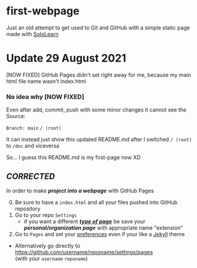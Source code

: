 # first-webpage

Just an old attempt to get used to Git and GitHub with a simple static page made with [SoloLearn](www.sololearn.com)

# Update 29 August 2021

[NOW FIXED] GitHub Pages didn't set right away for me, because my main html file name wasn't index.html

### No idea why [NOW FIXED]

Even after add, commit, push with some minor changes it cannot see the Source:

`Branch: main` `/ (root)`

It can instead just show this updated README.md after I switched `/ (root)` to `/doc` and viceversa

So... I guess this README.md is my first-page now XD

## *CORRECTED*

In order to make ***project into a webpage*** with GitHub Pages

0. Be sure to have a `index.html` and all your files pushed into GitHub repository
1. Go to your repo `Settings`
    - if you want a different [***type of page***][1] be save your ***personal/organization page*** with appropriate name "extension"
2. Go to `Pages` and set your [preferences][2] even if your like a [Jekyll][3] theme

* Alternatively go directly to <https://github.com/username/reponame/settings/pages> \
    (with your `username` `reponame`)

[1]:https://docs.github.com/en/pages/getting-started-with-github-pages/about-github-pages#types-of-github-pages-sites "GitHub Pages documentations about Types of Page"
[2]:https://docs.github.com/en/pages/getting-started-with-github-pages/creating-a-github-pages-site#creating-your-site "GitHub Pages documentations about creating your page"
[3]:https://docs.github.com/en/pages/setting-up-a-github-pages-site-with-jekyll/about-github-pages-and-jekyll "GitHub Pages documentations about Jekyll"